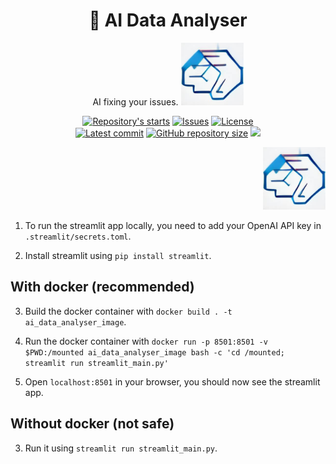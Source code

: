 <h1 align="center">🤖 AI Data Analyser </h1>

<p align="center">
    AI fixing your issues.
    <img src="res/fd430998eaeedbc142e523cb87c417c4bb2cbf2b04eea9cf66f9c553.jpeg" width="100" height="100">
</p>

<p align="center">
    <a href="https://github.com/tom-doerr/fix/stargazers"
        ><img
            src="https://img.shields.io/github/stars/tom-doerr/fix?colorA=2c2837&colorB=c9cbff&style=for-the-badge&logo=starship style=flat-square"
            alt="Repository's starts"
    /></a>
    <a href="https://github.com/tom-doerr/fix/issues"
        ><img
            src="https://img.shields.io/github/issues-raw/tom-doerr/fix?colorA=2c2837&colorB=f2cdcd&style=for-the-badge&logo=starship style=flat-square"
            alt="Issues"
    /></a>
    <a href="https://github.com/tom-doerr/fix/blob/main/LICENSE"
        ><img
            src="https://img.shields.io/github/license/tom-doerr/fix?colorA=2c2837&colorB=b5e8e0&style=for-the-badge&logo=starship style=flat-square"
            alt="License"
    /><br />
    <a href="https://github.com/tom-doerr/fix/commits/main"
		><img
			src="https://img.shields.io/github/last-commit/tom-doerr/fix/main?colorA=2c2837&colorB=ddb6f2&style=for-the-badge&logo=starship style=flat-square"
			alt="Latest commit"
    /></a>
    <a href="https://github.com/tom-doerr/fix"
        ><img
            src="https://img.shields.io/github/repo-size/tom-doerr/fix?colorA=2c2837&colorB=89DCEB&style=for-the-badge&logo=starship style=flat-square"
            alt="GitHub repository size"
    /></a>

   <img src="https://badges.pufler.dev/visits/tom-doerr/fix?style=for-the-badge&color=96CDFB&logoColor=white&labelColor=302D41"/>


</p>
<p align="right">
    <img src="res/fd430998eaeedbc142e523cb87c417c4bb2cbf2b04eea9cf66f9c553.jpeg" width="100" height="100">
</p>


1. To run the streamlit app locally, you need to add your OpenAI API key in 
`.streamlit/secrets.toml`.

2. Install streamlit using `pip install streamlit`.

## With docker (recommended)

3. Build the docker container with `docker build . -t ai_data_analyser_image`.

4. Run the docker container with `docker run -p 8501:8501 -v $PWD:/mounted ai_data_analyser_image bash -c 'cd /mounted; streamlit run streamlit_main.py'`

5. Open `localhost:8501` in your browser, you should now see the streamlit app.


## Without docker (not safe)

3. Run it using `streamlit run streamlit_main.py`.
